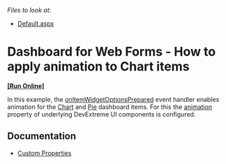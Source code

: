 
<!-- default file list -->
*Files to look at*:

* [Default.aspx](./CS/DashboardChartAnimationCS/Default.aspx)
<!-- default file list end -->

# Dashboard for Web Forms - How to apply animation to Chart items
<!-- run online -->
**[[Run Online]](https://codecentral.devexpress.com/333039630/)**
<!-- run online end -->

In this example, the [onItemWidgetOptionsPrepared](https://docs.devexpress.com/Dashboard/js-DevExpress.Dashboard.ViewerApiExtensionOptions?p=netframework#js_devexpress_dashboard_viewerapiextensionoptions_onitemwidgetoptionsprepared) event handler enables animation for the [Chart](https://docs.devexpress.com/Dashboard/117159/web-dashboard/create-dashboards-on-the-web/dashboard-item-settings/chart) and [Pie](https://docs.devexpress.com/Dashboard/117162/web-dashboard/create-dashboards-on-the-web/dashboard-item-settings/pies) dashboard items. For this the [animation](https://js.devexpress.com/Documentation/ApiReference/UI_Components/dxChart/Configuration/animation/) property of underlying DevExtreme UI components is configured.

## Documentation

- [Custom Properties](https://docs.devexpress.com/Dashboard/401702/web-dashboard/ui-elements-and-customization/custom-properties)

